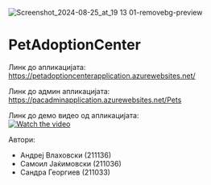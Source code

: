 ![Screenshot_2024-08-25_at_19 13 01-removebg-preview](https://github.com/user-attachments/assets/f9675319-cfed-4a86-82c8-30c35a21f3ea)
# PetAdoptionCenter

Линк до апликацијата:  
https://petadoptioncenterapplication.azurewebsites.net/

Линк до админ апликацијата:  
https://pacadminapplication.azurewebsites.net/Pets

Линк до демо видео од апликацијата:  
[![Watch the video](https://github.com/user-attachments/assets/7f02c305-037b-43e2-84a0-b0b4692cac94)](https://www.youtube.com/watch?v=apWcWfOKx9A)


Автори:  
- Андреј Влаховски (211136)  
- Самоил Јаќимовски (211036)  
- Сандра Георгиев (211033)  
